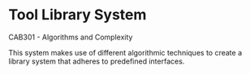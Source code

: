 # Tool Library System
CAB301 - Algorithms and Complexity

This system makes use of different algorithmic techniques to create a library system that adheres to predefined interfaces.
